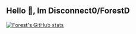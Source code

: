 ## Hello 👋, Im Disconnect0/ForestD
[![Forest's GitHub stats](https://github-readme-stats.vercel.app/api?username=Disconnect0&show_icons=true&theme=synthwave)](https://github.com/anuraghazra/github-readme-stats)

